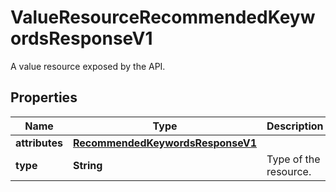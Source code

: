 

# ValueResourceRecommendedKeywordsResponseV1

A value resource exposed by the API.

## Properties

| Name | Type | Description | Notes |
|------------ | ------------- | ------------- | -------------|
|**attributes** | [**RecommendedKeywordsResponseV1**](RecommendedKeywordsResponseV1.md) |  |  [optional] |
|**type** | **String** | Type of the resource. |  [optional] |



